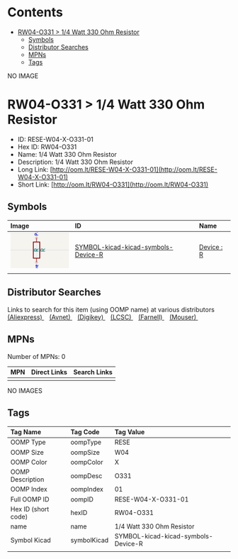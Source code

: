 



Contents
========

* [RW04-O331 > 1/4 Watt 330 Ohm Resistor](#rw04-o331--14-watt-330-ohm-resistor)
	* [Symbols](#symbols)
	* [Distributor Searches](#distributor-searches)
	* [MPNs](#mpns)
	* [Tags](#tags)
  
NO IMAGE  
# RW04-O331 > 1/4 Watt 330 Ohm Resistor

- ID: RESE-W04-X-O331-01
- Hex ID: RW04-O331
- Name: 1/4 Watt 330 Ohm Resistor
- Description: 1/4 Watt 330 Ohm Resistor
- Long Link: [http://oom.lt/RESE-W04-X-O331-01](http://oom.lt/RESE-W04-X-O331-01)
- Short Link: [http://oom.lt/RW04-O331](http://oom.lt/RW04-O331)

## Symbols
  

|Image|ID|Name|
| :--- | :--- | :--- |
|[![](https://raw.githubusercontent.com/oomlout/oomlout_OOMP_eda_V2/main/SYMBOL/kicad/kicad-symbols/Device/R/image_140.png)](https://github.com/oomlout/oomlout_OOMP_eda_V2/tree/main/SYMBOL/kicad/kicad-symbols/Device/R/)|[SYMBOL-kicad-kicad-symbols-Device-R](https://github.com/oomlout/oomlout_OOMP_eda_V2/tree/main/SYMBOL/kicad/kicad-symbols/Device/R/)|[Device : R](https://github.com/oomlout/oomlout_OOMP_eda_V2/tree/main/SYMBOL/kicad/kicad-symbols/Device/R/)|
||||

## Distributor Searches
  
Links to search for this item (using OOMP name) at various distributors  
[(Aliexpress) ](https://www.aliexpress.com/wholesale?SearchText=11171/4+Watt+330+Ohm+Resistor)&nbsp;&nbsp;&nbsp;[(Avnet) ](https://www.avnet.com/shop/us/search/1/4+Watt+330+Ohm+Resistor)&nbsp;&nbsp;&nbsp;[(Digikey) ](https://www.digikey.co.uk/en/products/result?s=1/4+Watt+330+Ohm+Resistor)&nbsp;&nbsp;&nbsp;[(LCSC) ](https://www.lcsc.com/search?q=1/4+Watt+330+Ohm+Resistor)&nbsp;&nbsp;&nbsp;[(Farnell) ](https://uk.farnell.com/search?st=1/4+Watt+330+Ohm+Resistor)&nbsp;&nbsp;&nbsp;[(Mouser) ](https://www.mouser.com/c/?q=1/4+Watt+330+Ohm+Resistor)&nbsp;&nbsp;&nbsp;
## MPNs
  
Number of MPNs: 0  

|MPN|Direct Links|Search Links|
| :--- | :--- | :--- |
||||
  
NO IMAGES  
## Tags
  

|Tag Name|Tag Code|Tag Value|
| :--- | :--- | :--- |
|OOMP Type|oompType|RESE|
|OOMP Size|oompSize|W04|
|OOMP Color|oompColor|X|
|OOMP Description|oompDesc|O331|
|OOMP Index|oompIndex|01|
|Full OOMP ID|oompID|RESE-W04-X-O331-01|
|Hex ID (short code)|hexID|RW04-O331|
|name|name|1/4 Watt 330 Ohm Resistor|
|Symbol Kicad|symbolKicad|SYMBOL-kicad-kicad-symbols-Device-R|
||||
